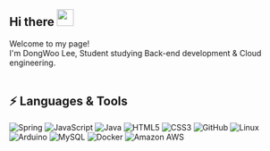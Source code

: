 <h2> Hi there <img src="https://raw.githubusercontent.com/aemmadi/aemmadi/master/wave.gif"width="30"></h2>

Welcome to my page!<br>
I'm DongWoo Lee, Student studying Back-end development & Cloud engineering.<br><br>



## ⚡ Languages & Tools
![Spring](https://img.shields.io/badge/Spring-6DB33F?style=flat-square&logo=Spring&logoColor=white)
![JavaScript](https://img.shields.io/badge/-JavaScript-black?style=flat-square&logo=javascript)
![Java](https://img.shields.io/badge/Java-orange?style=flat-square&logo=java)
![HTML5](https://img.shields.io/badge/-HTML5-E34F26?style=flat-square&logo=html5&logoColor=white)
![CSS3](https://img.shields.io/badge/-CSS3-1572B6?style=flat-square&logo=css3)
![GitHub](https://img.shields.io/badge/-GitHub-181717?style=flat-square&logo=github)
![Linux](https://img.shields.io/badge/Linux-black?style=flat-square&logo=linux)
![Arduino](https://img.shields.io/badge/Arduino-black?style=flat-square&logo=arduino)
![MySQL](https://img.shields.io/badge/-MySQL-black?style=flat-square&logo=mysql)
![Docker](https://img.shields.io/badge/Docker-2496ED?style=flat-square&logo=Docker&logoColor=white)
![Amazon AWS](https://img.shields.io/badge/Amazon%20AWS-232F3E?style=flat-square&logo=amazon-aws)





